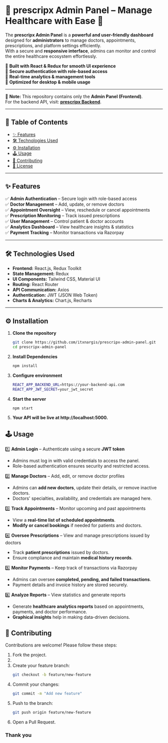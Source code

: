 # 🏥 prescripx Admin Panel – Manage Healthcare with Ease 🚀  

The **prescripx Admin Panel** is a **powerful and user-friendly dashboard** designed for **administrators** to manage doctors, appointments, prescriptions, and platform settings efficiently.  
With a secure and **responsive interface**, admins can monitor and control the entire healthcare ecosystem effortlessly.  

🔹 **Built with React & Redux for smooth UI experience**  
🔹 **Secure authentication with role-based access**  
🔹 **Real-time analytics & management tools**  
🔹 **Optimized for desktop & mobile usage**  

---

📢 **Note:** This repository contains only the **Admin Panel (Frontend)**.  
For the backend API, visit: **[prescripx Backend](https://github.com/itxnargis/prescripx-backend)**.  

---

## 📖 Table of Contents  
- [✨ Features](#-features)  
- [🛠 Technologies Used](#-technologies-used)  
- [⚙️ Installation](#-installation)  
- [🕹 Usage](#-usage)  
- [🤝 Contributing](#-contributing)  
- [📄 License](#-license)  

---

## ✨ Features  

✅ **Admin Authentication** – Secure login with role-based access  
✅ **Doctor Management** – Add, update, or remove doctors  
✅ **Appointment Oversight** – View, reschedule or cancel appointments  
✅ **Prescription Monitoring** – Track issued prescriptions  
✅ **User Management** – Control patient & doctor accounts  
✅ **Analytics Dashboard** – View healthcare insights & statistics  
✅ **Payment Tracking** – Monitor transactions via Razorpay  

---

## 🛠 Technologies Used  

- **Frontend:** React.js, Redux Toolkit  
- **State Management:** Redux  
- **UI Components:** Tailwind CSS, Material UI  
- **Routing:** React Router  
- **API Communication:** Axios  
- **Authentication:** JWT (JSON Web Token)  
- **Charts & Analytics:** Chart.js, Recharts  

---

## ⚙️ Installation  

1. **Clone the repository**
   ```bash
   git clone https://github.com/itxnargis/prescripx-admin-panel.git
   cd prescripx-admin-panel
   
2. **Install Dependencies**
    ```bash
    npm install

3. **Configure environment**
    ```bash
    REACT_APP_BACKEND_URL=https://your-backend-api.com
    REACT_APP_JWT_SECRET=your_jwt_secret

4. **Start the server**
     ```bash
     npm start

5. **Your API will be live at http://localhost:5000.**

## 🕹 Usage  

1️⃣ **Admin Login** – Authenticate using a secure **JWT token**  
   - Admins must log in with valid credentials to access the panel.  
   - Role-based authentication ensures security and restricted access.  

2️⃣ **Manage Doctors** – Add, edit, or remove doctor profiles  
   - Admins can **add new doctors**, update their details, or remove inactive doctors.  
   - Doctors' specialties, availability, and credentials are managed here.  

3️⃣ **Track Appointments** – Monitor upcoming and past appointments  
   - View a **real-time list of scheduled appointments**.  
   - **Modify or cancel bookings** if needed for patients and doctors.  

4️⃣ **Oversee Prescriptions** – View and manage prescriptions issued by doctors  
   - Track **patient prescriptions** issued by doctors.  
   - Ensure compliance and maintain **medical history records**.  

5️⃣ **Monitor Payments** – Keep track of transactions via Razorpay  
   - Admins can oversee **completed, pending, and failed transactions**.  
   - Payment details and invoice history are stored securely.  

6️⃣ **Analyze Reports** – View statistics and generate reports  
   - Generate **healthcare analytics reports** based on appointments, payments, and doctor performance.  
   - **Graphical insights** help in making data-driven decisions.  


## 🤝 Contributing

Contributions are welcome! Please follow these steps:

1. Fork the project.
2. 
3. Create your feature branch:
   ```bash
   git checkout -b feature/new-feature
   
4. Commit your changes:
   ```bash
   git commit -m "Add new feature"
   
5. Push to the branch:
    ```bash
    git push origin feature/new-feature
    
6. Open a Pull Request.


### Thank you
